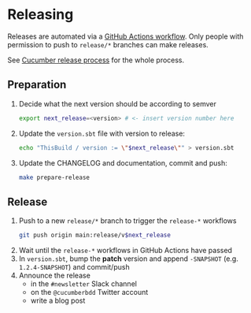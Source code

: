 Releasing
=========

Releases are automated via a [GitHub Actions workflow](./.github/workflows/release-sbt.yml). Only people with permission to push to `release/*` branches can make releases.

See [Cucumber release process](https://github.com/cucumber/.github/blob/main/RELEASING.md) for the whole process.

## Preparation

1. Decide what the next version should be according to semver
   ```bash
   export next_release=<version> # <- insert version number here
   ```
1. Update the `version.sbt` file with version to release:
    ```bash
    echo "ThisBuild / version := \"$next_release\"" > version.sbt
    ```
1. Update the CHANGELOG and documentation, commit and push:
    ```bash
    make prepare-release
    ```

## Release

1. Push to a new `release/*` branch to trigger the `release-*` workflows
   ```bash
   git push origin main:release/v$next_release
   ```
1. Wait until the `release-*` workflows in GitHub Actions have passed
1. In `version.sbt`, bump the **patch** version and append `-SNAPSHOT` (e.g. `1.2.4-SNAPSHOT`) and commit/push
1. Announce the release
   * in the `#newsletter` Slack channel
   * on the `@cucumberbdd` Twitter account
   * write a blog post
